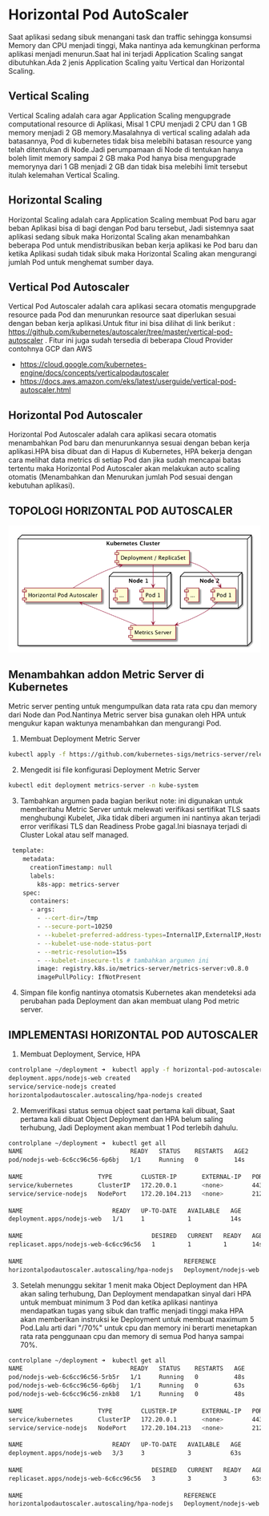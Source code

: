 # Horizontal Pod AutoScaler 
Saat aplikasi sedang sibuk menangani task dan traffic sehingga konsumsi Memory dan CPU menjadi tinggi, Maka nantinya ada kemungkinan performa aplikasi menjadi menurun.Saat hal ini terjadi Application Scaling sangat dibutuhkan.Ada 2 jenis Application Scaling yaitu Vertical dan Horizontal Scaling.

## Vertical Scaling 
Vertical Scaling adalah cara agar Application Scaling mengupgrade computational resource di Aplikasi, Misal 1 CPU menjadi 2 CPU dan 1 GB memory menjadi 2 GB memory.Masalahnya di vertical scaling adalah ada batasannya, Pod di kubernetes tidak bisa melebihi batasan resource yang telah ditentukan di Node.Jadi perumpamaan di Node di tentukan hanya boleh limit memory sampai 2 GB maka Pod hanya bisa mengupgrade memorynya dari 1 GB menjadi 2 GB dan tidak bisa melebihi limit tersebut itulah kelemahan Vertical Scaling.

## Horizontal Scaling 
Horizontal Scaling adalah cara Application Scaling membuat Pod baru agar beban Aplikasi bisa di bagi dengan Pod baru tersebut, Jadi sistemnya saat aplikasi sedang sibuk maka Horizontal Scaling akan menambahkan beberapa Pod untuk mendistribusikan beban kerja aplikasi ke Pod baru dan ketika Aplikasi sudah tidak sibuk maka Horizontal Scaling akan mengurangi jumlah Pod untuk menghemat sumber daya.

## Vertical Pod Autoscaler
Vertical Pod Autoscaler adalah cara aplikasi secara otomatis mengupgrade resource pada Pod dan menurunkan resource saat diperlukan sesuai dengan beban kerja aplikasi.Untuk fitur ini bisa dilihat di link berikut :
https://github.com/kubernetes/autoscaler/tree/master/vertical-pod-autoscaler . Fitur ini juga sudah tersedia di beberapa Cloud Provider contohnya GCP dan AWS
- https://cloud.google.com/kubernetes-engine/docs/concepts/verticalpodautoscaler
- https://docs.aws.amazon.com/eks/latest/userguide/vertical-pod-autoscaler.html


## Horizontal Pod Autoscaler
Horizontal Pod Autoscaler adalah cara aplikasi secara otomatis menambahkan Pod baru dan menurunkannya sesuai dengan beban kerja aplikasi.HPA bisa dibuat dan di Hapus di Kubernetes, HPA bekerja dengan cara melihat data metrics di setiap Pod dan jika sudah mencapai batas tertentu maka Horizontal Pod Autoscaler akan melakukan auto scaling otomatis (Menambahkan dan Menurukan jumlah Pod sesuai dengan kebutuhan aplikasi).

## TOPOLOGI HORIZONTAL POD AUTOSCALER
![tp-horizontal-pod-autoscaler](./image/horizontal-topologi.png)

## Menambahkan addon Metric Server di Kubernetes 
Metric server penting untuk mengumpulkan data rata rata cpu dan memory dari Node dan Pod.Nantinya Metric server bisa gunakan oleh HPA untuk mengukur kapan waktunya menambahkan dan mengurangi Pod.

1. Membuat Deployment Metric Server 
```bash 
kubectl apply -f https://github.com/kubernetes-sigs/metrics-server/releases/latest/download/components.yaml
```

2. Mengedit isi file konfigurasi Deployment Metric Server
```bash
kubectl edit deployment metrics-server -n kube-system
```

3. Tambahkan argumen pada bagian berikut
note: ini digunakan untuk memberitahu Metric Server untuk melewati verifikasi sertifikat TLS saats menghubungi Kubelet, Jika tidak diberi argumen ini nantinya akan terjadi error verifikasi TLS dan Readiness Probe gagal.Ini biasnaya terjadi di Cluster Lokal atau self managed.
```bash
 template:
    metadata:
      creationTimestamp: null
      labels:
        k8s-app: metrics-server
    spec:
      containers:
      - args:
        - --cert-dir=/tmp
        - --secure-port=10250
        - --kubelet-preferred-address-types=InternalIP,ExternalIP,Hostname
        - --kubelet-use-node-status-port
        - --metric-resolution=15s
        - --kubelet-insecure-tls # tambahkan argumen ini
        image: registry.k8s.io/metrics-server/metrics-server:v0.8.0
        imagePullPolicy: IfNotPresent
```

4. Simpan file konfig nantinya otomatsis Kubernetes akan mendeteksi ada perubahan pada Deployment dan akan membuat ulang Pod metric server.

## IMPLEMENTASI HORIZONTAL POD AUTOSCALER 

1. Membuat Deployment, Service, HPA 
```bash
controlplane ~/deployment ➜  kubectl apply -f horizontal-pod-autoscaler.yaml 
deployment.apps/nodejs-web created
service/service-nodejs created
horizontalpodautoscaler.autoscaling/hpa-nodejs created
```

2. Memverifikasi status semua object saat pertama kali dibuat, Saat pertama kali dibuat Object Deployment dan HPA belum saling terhubung, Jadi Deployment akan membuat 1 Pod terlebih dahulu.
```bash
controlplane ~/deployment ➜  kubectl get all
NAME                              READY   STATUS    RESTARTS   AGE2
pod/nodejs-web-6c6cc96c56-6p6bj   1/1     Running   0          14s

NAME                     TYPE        CLUSTER-IP       EXTERNAL-IP   PORT(S)          AGE
service/kubernetes       ClusterIP   172.20.0.1       <none>        443/TCP          4h37m
service/service-nodejs   NodePort    172.20.104.213   <none>        2122:30002/TCP   14s

NAME                         READY   UP-TO-DATE   AVAILABLE   AGE
deployment.apps/nodejs-web   1/1     1            1           14s

NAME                                    DESIRED   CURRENT   READY   AGE
replicaset.apps/nodejs-web-6c6cc96c56   1         1         1       14s

NAME                                             REFERENCE               TARGETS                                     MINPODS   MAXPODS   REPLICAS   AGE
horizontalpodautoscaler.autoscaling/hpa-nodejs   Deployment/nodejs-web   cpu: <unknown>/70%, memory: <unknown>/70%   3         5         0          14s
```

3. Setelah menunggu sekitar 1 menit maka Object Deployment dan HPA akan saling terhubung, Dan Deployment mendapatkan sinyal dari HPA untuk membuat minimum 3 Pod dan ketika aplikasi nantinya mendapatkan tugas yang sibuk dan traffic menjadi tinggi maka HPA akan memberikan instruksi ke Deployment untuk membuat maximum 5 Pod.Lalu arti dari "/70%" untuk cpu dan memory ini berarti menetapkan rata rata penggunaan cpu dan memory di semua Pod hanya sampai 70%.
```bash 
controlplane ~/deployment ➜  kubectl get all
NAME                              READY   STATUS    RESTARTS   AGE
pod/nodejs-web-6c6cc96c56-5rb5r   1/1     Running   0          48s
pod/nodejs-web-6c6cc96c56-6p6bj   1/1     Running   0          63s
pod/nodejs-web-6c6cc96c56-znkb8   1/1     Running   0          48s

NAME                     TYPE        CLUSTER-IP       EXTERNAL-IP   PORT(S)          AGE
service/kubernetes       ClusterIP   172.20.0.1       <none>        443/TCP          4h38m
service/service-nodejs   NodePort    172.20.104.213   <none>        2122:30002/TCP   63s

NAME                         READY   UP-TO-DATE   AVAILABLE   AGE
deployment.apps/nodejs-web   3/3     3            3           63s

NAME                                    DESIRED   CURRENT   READY   AGE
replicaset.apps/nodejs-web-6c6cc96c56   3         3         3       63s

NAME                                             REFERENCE               TARGETS                                     MINPODS   MAXPODS   REPLICAS   AGE
horizontalpodautoscaler.autoscaling/hpa-nodejs   Deployment/nodejs-web   cpu: <unknown>/70%, memory: <unknown>/70%   3         5         3          63s
```